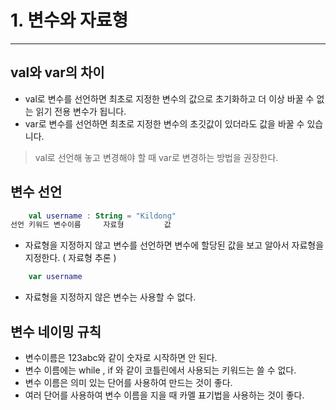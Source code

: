 # 1. 변수와 자료형

---

##  val와 var의 차이

- val로 변수를 선언하면 최초로 지정한 변수의 값으로 초기화하고 더 이상 바꿀 수 없는 읽기 전용 변수가 됩니다.
- var로 변수를 선언하면 최초로 지정한 변수의 초깃값이 있더라도 값을 바꿀 수 있습니다.

> val로 선언해 놓고 변경해야 할 때 var로 변경하는 방법을 권장한다.

## 변수 선언
``` kotlin
    val username : String = "Kildong"
선언 키워드 변수이름     자료형         값
```

- 자료형을 지정하지 않고 변수를 선언하면 변수에 할당된 값을 보고 알아서 자료형을 지정한다. ( 자료형 추론 )

``` kotlin
    var username
```
- 자료형을 지정하지 않은 변수는 사용할 수 없다.

## 변수 네이밍 규칙
- 변수이름은 123abc와 같이 숫자로 시작하면 안 된다.
- 변수 이름에는 while , if 와 같이 코틀린에서 사용되는 키워드는 쓸 수 없다.
- 변수 이름은 의미 있는 단어를 사용하여 만드는 것이 좋다.
- 여러 단어를 사용하여 변수 이름을 지을 때 카멜 표기법을 사용하는 것이 좋다.
